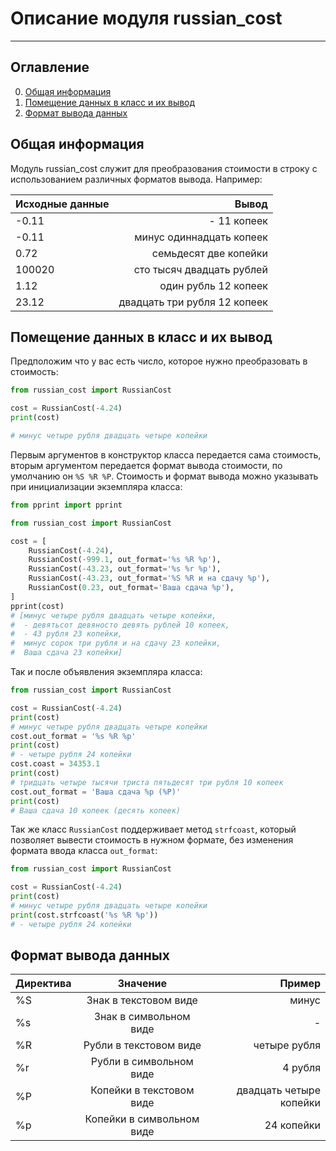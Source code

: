 # Описание модуля russian_cost
____

## Оглавление
0. [Общая информация](#Общая-информация)
1. [Помещение данных в класс и их вывод](#Помещение-данных-в-класс-и-их-вывод)
2. [Формат вывода данных](#Формат-вывода-данных)


## Общая информация
Модуль russian_cost служит для преобразования стоимости в строку с использованием различных форматов вывода. Например:

| Исходные данные | Вывод |
|----------------|----------------:|
| -0.11 | - 11 копеек |
| -0.11 | минус одиннадцать копеек|
| 0.72 | семьдесят две копейки |
| 100020 | сто тысяч двадцать рублей|
|1.12| один рубль 12 копеек|
| 23.12 | двадцать три рубля 12 копеек|

## Помещение данных в класс и их вывод
Предположим что у вас есть число, которое нужно преобразовать в стоимость:
```Python
from russian_cost import RussianCost

cost = RussianCost(-4.24)
print(cost)

# минус четыре рубля двадцать четыре копейки
```

Первым аргументов в конструктор класса передается сама стоимость, вторым аргументом передается формат вывода стоимости, по умолчанию он `%S %R %P`. Стоимость и формат вывода можно указывать при инициализации экземпляра класса:
```Python
from pprint import pprint

from russian_cost import RussianCost

cost = [
    RussianCost(-4.24),
    RussianCost(-999.1, out_format='%s %R %p'),
    RussianCost(-43.23, out_format='%s %r %p'),
    RussianCost(-43.23, out_format='%S %R и на сдачу %p'),
    RussianCost(0.23, out_format='Ваша сдача %p'),
]
pprint(cost)
# [минус четыре рубля двадцать четыре копейки,
#  - девятьсот девяносто девять рублей 10 копеек,
#  - 43 рубля 23 копейки,
#  минус сорок три рубля и на сдачу 23 копейки,
#  Ваша сдача 23 копейки]
```
Так и после объявления экземпляра класса:
```Python
from russian_cost import RussianCost

cost = RussianCost(-4.24)
print(cost)
# минус четыре рубля двадцать четыре копейки
cost.out_format = '%s %R %p'
print(cost)
# - четыре рубля 24 копейки
cost.coast = 34353.1
print(cost)
# тридцать четыре тысячи триста пятьдесят три рубля 10 копеек
cost.out_format = 'Ваша сдача %p (%P)'
print(cost)
# Ваша сдача 10 копеек (десять копеек)
```
Так же класс `RussianCost` поддерживает метод `strfcoast`, который позволяет вывести стоимость в нужном формате, без изменения формата ввода класса `out_format`:
```Python
from russian_cost import RussianCost

cost = RussianCost(-4.24)
print(cost)
# минус четыре рубля двадцать четыре копейки
print(cost.strfcoast('%s %R %p'))
# - четыре рубля 24 копейки
```
## Формат вывода данных

| Директива | Значение | Пример |
|----------------|:---------:|----------------:|
| %S | Знак в текстовом виде | минус |
| %s | Знак в символьном виде | - |
| %R | Рубли в текстовом виде | четыре рубля |
| %r | Рубли в символьном виде | 4 рубля |
| %P | Копейки в текстовом виде | двадцать четыре копейки |
| %p | Копейки в символьном виде | 24 копейки |
